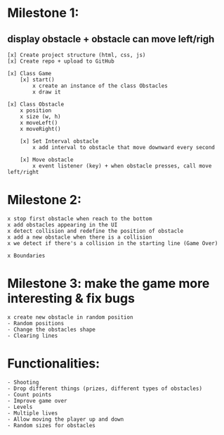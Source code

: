# Milestone 1:

## display obstacle + obstacle can move left/righ

    [x] Create project structure (html, css, js)
    [x] Create repo + upload to GitHub

    [x] Class Game
        [x] start()
            x create an instance of the class Obstacles
            x draw it

    [x] Class Obstacle
        x position
        x size (w, h)
        x moveLeft()
        x moveRight()

        [x] Set Interval obstacle
            x add interval to obstacle that move downward every second

        [x] Move obstacle
            x event listener (key) + when obstacle presses, call move left/right

# Milestone 2:

    x stop first obstacle when reach to the bottom
    x add obstacles appearing in the UI
    x detect collision and redefine the position of obstacle
    x add a new obstacle when there is a collision
    x we detect if there's a collision in the starting line (Game Over)

    x Boundaries

# Milestone 3: make the game more interesting & fix bugs

    x create new obstacle in random position
    - Random positions
    - Change the obstacles shape
    - Clearing lines

# Functionalities:

    - Shooting
    - Drop different things (prizes, different types of obstacles)
    - Count points
    - Improve game over
    - Levels
    - Multiple lives
    - Allow moving the player up and down
    - Random sizes for obstacles

<!--
Milestone 1: display player + player can move left/righ

    [x] Create project structure (html, css, js)
    [x] Create repo + upload to GitHub

    [ ] Class Game
        [ ] start()
            x create an instance of the class Player
            - draw it

    [x] Class Player
        - position
        - size (w, h)
        - moveLeft()
        - moveRight()

   [ ] Move player
       - event listener (key)  + when user presses, call moveLeft/right


Milestone 2: obstacles appearing in the UI + obstacles move + we detect if there's a collision
  - note: for this milestone, it's ok if obstacles appear always at the same position

    [ ] Class Obstacle


Milestone 3: make the game more interesting & fix bugs
  - add images
-->
